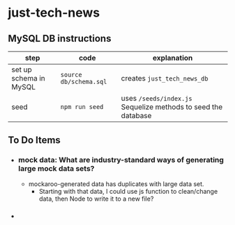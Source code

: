 # just-tech-news

## MySQL DB instructions

| step                   | code                   | explanation                                                   |
| ---------------------- | ---------------------- | ------------------------------------------------------------- |
| set up schema in MySQL | `source db/schema.sql` | creates `just_tech_news_db`                                   |
| seed                   | `npm run seed`         | uses `/seeds/index.js` Sequelize methods to seed the database |

## To Do Items

-   ### mock data: What are industry-standard ways of generating large mock data sets?
    -   mockaroo-generated data has duplicates with large data set.
        -   Starting with that data, I could use js function to clean/change data, then Node to write it to a new file?
- ###
